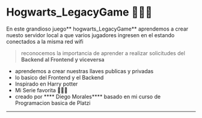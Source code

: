 # Hogwarts_LegacyGame 👨🏾‍💻 

En este grandioso juego** hogwarts_LegacyGame** aprendemos a crear nuesto servidor local a que varios jugadores ingresen en el estando conectados a la misma red  wifi 

>reconocemos la importancia de aprender a realizar solicitudes del **Backend al Frontend y viceversa**

- aprendemos a crear nuestras llaves publicas y privadas 
- lo basico del Frontend y el Backend 
- Inspirado en Harry potter 
- Mi Serie favorita 👨🏾‍💻
- creado por **** Diego Morales**** basado en mi curso de Programacion basica de Platzi
****
